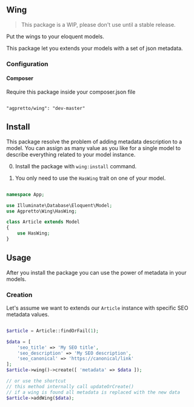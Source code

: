 
## Wing

> This package is a WIP, please don't use until a stable release.

Put the wings to your eloquent models.

This package let you extends your models with a set of json metadata.

### Configuration

#### Composer

Require this package inside your composer.json file

```composer

"agpretto/wing": "dev-master"

```

## Install

This package resolve the problem of adding metadata description to a model. You can assign as many value as you like for a single model to describe everything related to your model instance.

0. Install the package with `wing:install` command.

1. You only need to use the `HasWing` trait on one of your model.

```php

namespace App;

use Illuminate\Database\Eloquent\Model;
use Agpretto\Wing\HasWing;

class Article extends Model
{
    use HasWing;
}

```

## Usage

After you install the package you can use the power of metadata in your models.

### Creation

Let's assume we want to extends our `Article` instance with specific SEO metadata values.

```php

$article = Article::findOrFail(1);

$data = [
    'seo_title' => 'My SEO title',
    'seo_description' => 'My SEO description',
    'seo_canonical' => 'https://canonical/link'
];
$article->wing()->create([ 'metadata' => $data ]);

// or use the shortcut
// this method internally call updateOrCreate()
// if a wing is found all metadata is replaced with the new data
$article->addWing($data);

```
